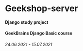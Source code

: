 # Geekshop-server
#### Django study project
#### GeekBrains Django Basic course
###### 24.06.2021 - 15.07.2021